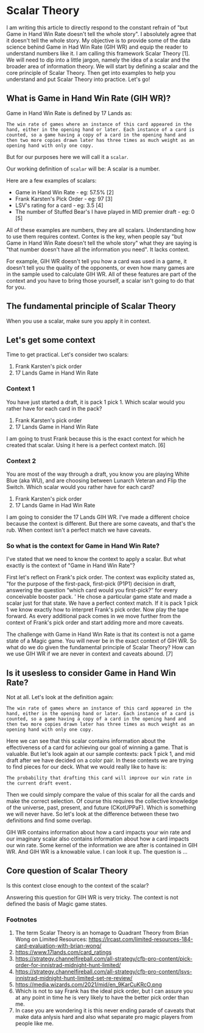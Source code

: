 # Scalar Theory
I am writing this article to directly respond to the constant refrain of "but Game in Hand Win Rate doesn't tell the whole story". I absolutely agree that it doesn't tell the whole story. My objective is to provide some of the data science behind Game in Had Win Rate (GIH WR) and equip the reader to understand numbers like it. I am calling this framework Scalar Theory [1]. We will need to dip into a little jargon, namely the idea of a scalar and the broader area of information theory. We will start by defining a scalar and the core principle of Scalar Theory. Then get into examples to help you understand and put Scalar Theory into practice. Let's go!

## What is Game in Hand Win Rate (GIH WR)?
Game in Hand Win Rate is defined by 17 Lands as: 

`The win rate of games where an instance of this card appeared in the hand, either in the opening hand or later. Each instance of a card is counted, so a game having a copy of a card in the opening hand and then two more copies drawn later has three times as much weight as an opening hand with only one copy.`

But for our purposes here we will call it a `scalar`.

Our working definition of `scalar` will be: A scalar is a number.

Here are a few examples of scalars:
* Game in Hand Win Rate - eg: 57.5% [2]
* Frank Karsten's Pick Order - eg: 97 [3]
* LSV's rating for a card - eg: 3.5 [4]
* The number of Stuffed Bear's I have played in MID premier draft - eg: 0 [5]

All of these examples are numbers, they are all scalars. Understanding how to use them requires context. Contex is the key, when people say "but Game in Hand Win Rate doesn't tell the whole story" what they are saying is "that number doesn't have all the information you need". It lacks context.

For example, GIH WR doesn't tell you how a card was used in a game, it doesn't tell you the quality of the opponents, or even how many games are in the sample used to calculate GIH WR. All of these features are part of the context and you have to bring those yourself, a scalar isn't going to do that for you.

## The fundamental principle of Scalar Theory
When you use a scalar, make sure you apply it in context.

## Let's get some context
Time to get practical. Let's consider two scalars:
1. Frank Karsten's pick order
2. 17 Lands Game in Hand Win Rate

### Context 1
You have just started a draft, it is pack 1 pick 1. Which scalar would you rather have for each card in the pack?
1. Frank Karsten's pick order
2. 17 Lands Game in Hand Win Rate

I am going to trust Frank because this is the exact context for which he created that scalar. Using it here is a perfect context match. [6]

### Context 2
You are most of the way through a draft, you know you are playing White Blue (aka WU), and are choosing between Lunarch Veteran and Flip the Switch. Which scalar would you rather have for each card?
1. Frank Karsten's pick order
2. 17 Lands Game in Had Win Rate

I am going to consider the 17 Lands GIH WR. I've made a different choice because the context is different. But there are some caveats, and that's the rub. When context isn't a perfect match we have caveats.

### So what is the context for Game in Hand Win Rate?
I've stated that we need to know the context to apply a scalar. But what exactly is the context of "Game in Hand Win Rate"? 

First let's reflect on Frank's pick order. The context was explicity stated as, "for the purpose of the first-pack, first-pick (P1P1) decision in draft, answering the question “which card would you first-pick?” for every conceivable booster pack. ' He chose a particular game state and made a scalar just for that state. We have a perfect context match. If it is pack 1 pick 1 we know exactly how to interpret Frank's pick order. Now play the tape forward. As every additional pack comes in we move further from the context of Frank's pick order and start adding more and more caveats.


The challenge with Game in Hand Win Rate is that its context is not a game state of a Magic game. You will never be in the exact context of GIH WR. So what do we do given the fundamental principle of Scalar Theory? How can we use GIH WR if we are never in context and caveats abound. [7]


## Is it usesless to consider Game in Hand Win Rate?
Not at all. Let's look at the definition again:

`The win rate of games where an instance of this card appeared in the hand, either in the opening hand or later. Each instance of a card is counted, so a game having a copy of a card in the opening hand and then two more copies drawn later has three times as much weight as an opening hand with only one copy.`

Here we can see that this scalar contains information about the effectiveness of a card for achieving our goal of winning a game. That is valuable. But let's look again at our sample contexts: pack 1 pick 1, and mid draft after we have decided on a color pair. In these contexts we are trying to find pieces for our deck. What we would really like to have is:

`The probability that drafting this card will improve our win rate in the current draft event.`

Then we could simply compare the value of this scalar for all the cards and make the correct selection. Of course this requires the collective knowledge of the universe, past, present, and future (CKotUPPaF). Which is something we will never have. So let's look at the difference between these two definitions and find some overlap.

GIH WR contains information about how a card impacts your win rate and our imaginary scalar also contains information about how a card impacts our win rate. Some kernel of the information we are after is contained in GIH WR. And GIH WR is a knowable value. I can look it up. The question is ...

## Core question of Scalar Theory
Is this context close enough to the context of the scalar?

Answering this question for GIH WR is very tricky. The context is not defined the basis of Magic game states.





### Footnotes
1. The term Scalar Theory is an homage to Quadrant Theory from Brian Wong on Limited Resources: https://lrcast.com/limited-resources-184-card-evaluation-with-brian-wong/
2. https://www.17lands.com/card_ratings
3. https://strategy.channelfireball.com/all-strategy/cfb-pro-content/pick-order-for-innistrad-midnight-hunt-limited/
4. https://strategy.channelfireball.com/all-strategy/cfb-pro-content/lsvs-innistrad-midnight-hunt-limited-set-re-review/
5. https://media.wizards.com/2021/mid/en_9KarCuKRcO.png
6. Which is not to say Frank has the ideal pick order, but I can assure you at any point in time he is very likely to have the better pick order than me.
7. In case you are wondering it is this never ending parade of caveats that make data anlysis hard and also what separate pro magic players from people like me.
